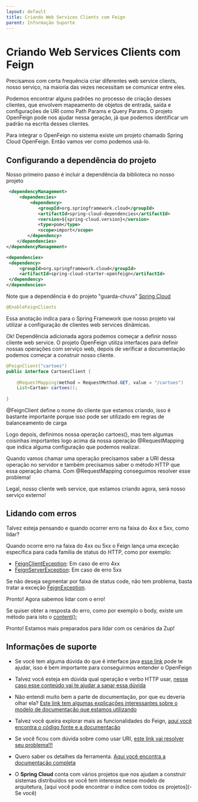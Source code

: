 ```yaml
---
layout: default
title: Criando Web Services Clients com Feign 
parent: Informação Suporte
---
```

# Criando Web Services Clients com Feign

Precisamos com certa frequência criar diferentes web service clients, nosso serviço,
na maioria das vezes necessitam se comunicar entre eles. 

Podemos encontrar alguns padrões no processo de criação desses clientes, que envolvem
mapeamento de objetos de entrada, saída e configurações de URI como Path Params e Query Params.
O projeto OpenFeign pode nos ajudar nessa geração, já que podemos identificar um padrão na escrita 
desses clientes.

Para integrar o OpenFeign no sistema existe um projeto chamado Spring Cloud OpenFeign.
Então vamos ver como podemos usá-lo.

## Configurando a dependência do projeto

Nosso primeiro passo é incluir a dependência da biblioteca no nosso projeto

```xml
 <dependencyManagement>
     <dependencies>
         <dependency>
            <groupId>org.springframework.cloud</groupId>
            <artifactId>spring-cloud-dependencies</artifactId>
            <version>${spring-cloud.version}</version>
            <type>pom</type>
            <scope>import</scope>
        </dependency>
    </dependencies>
</dependencyManagement>

<dependencies>
 <dependency>
     <groupId>org.springframework.cloud</groupId>
     <artifactId>spring-cloud-starter-openfeign</artifactId>
 </dependency>
</dependencies>
```
Note que a dependência é do projeto "guarda-chuva" [Spring Cloud](https://spring.io/projects/spring-cloud)

```java
@EnableFeignClients
``` 
Essa anotação indica para o Spring Framework que nosso projeto vai utilizar a configuração
de clientes web services dinâmicas.
 
Ok! Dependência adicionada agora podemos começar a definir nosso cliente web service. O
projeto OpenFeign utiliza interfaces para definir nossas operações com serviço web, depois de verificar a
documentação podemos começar a construir nosso cliente.


```java
@FeignClient("cartoes")
public interface CartoesClient {
    
    @RequestMapping(method = RequestMethod.GET, value = "/cartoes")
    List<Cartao> cartoes();
    
}
```

@FeignClient define o nome do cliente que estamos criando, isso é bastante importante porque isso pode ser utilizado
em regras de balanceamento de carga

Logo depois, definimos nossa operação cartoes(), mas tem algumas coisinhas importantes logo acima da nossa operação
@RequestMapping que indica alguma configuração que podemos realizar.

Quando vamos chamar uma operação precisamos saber a URI dessa operação no servidor e também precisamos saber o método HTTP
que essa operação chama. Com @RequestMapping conseguimos resolver esse problema!

Legal, nosso cliente web service, que estamos criando agora, será nosso serviço externo!

## Lidando com erros

Talvez esteja pensando e quando ocorrer erro na faixa do 4xx e 5xx, como lidar?

Quando ocorre erro na faixa do 4xx ou 5xx o Feign lança uma exceção específica para cada família de status do HTTP, 
como por exemplo:

- [FeignClientException](https://javadoc.io/static/io.github.openfeign/feign-core/10.7.0/feign/FeignException.FeignClientException.html): Em caso de erro 4xx
- [FeignServerException](https://javadoc.io/static/io.github.openfeign/feign-core/10.7.0/feign/FeignException.FeignServerException.html): Em caso de erro 5xx

Se não deseja segmentar por faixa de status code, não tem problema, basta tratar a exceção [FeignException](https://javadoc.io/static/io.github.openfeign/feign-core/10.7.0/feign/FeignException.html).

Pronto! Agora sabemos lidar com o erro!

Se quiser obter a resposta do erro, como por exemplo o body, existe um método para isto o [content()](https://javadoc.io/static/io.github.openfeign/feign-core/10.7.0/feign/FeignException.html#content--);

Pronto! Estamos mais preparados para lidar com os cenários da Zup!

## Informações de suporte

- Se você tem alguma dúvida do que é interface java [esse link](https://www.caelum.com.br/apostila-java-orientacao-objetos/interfaces) pode te ajudar, isso é bem importante para
conseguirmos entender o OpenFeign

- Talvez você esteja em dúvida qual operação e verbo HTTP usar, [nesse caso esse conteúdo vai te ajudar a sanar essa dúvida](../informacao_suporte/rest-get.md)

- Não entendi muito bem a parte de documentação, por que eu deveria olhar ela? [Este link tem algumas explicações interessantes sobre o modelo de documentação que estamos utilizando]((http://spec.openapis.org/oas/v3.0.3))

- Talvez você queira explorar mais as funcionalidades do Feign, [aqui você encontra o código fonte e a documentação](https://github.com/OpenFeign/feign) 

- Se você ficou com dúvida sobre como usar URI, [este link vai resolver seu problema!!!](https://developer.mozilla.org/pt-BR/docs/Web/HTTP/Basico_sobre_HTTP/Identifying_resources_on_the_Web)

- Quero saber os detalhes da ferramenta. [Aqui você encontra a documentação completa](https://cloud.spring.io/spring-cloud-openfeign/reference/html/)

- O **Spring Cloud** conta com vários projetos que nos ajudam a construir sistemas distribuídos
se você tem interesse nesse modelo de arquitetura, [aqui você pode encontrar o índice com todos os projetos](- Se você)


